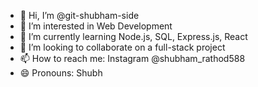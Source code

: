 - 👋 Hi, I’m @git-shubham-side
- 👀 I’m interested in Web Development
- 🌱 I’m currently learning Node.js, SQL, Express.js, React
- 🤝 I’m looking to collaborate on a full-stack project
- 📫 How to reach me: Instagram @shubham_rathod588
- 😄 Pronouns: Shubh


<!---
git-shubham-side/git-shubham-side is a ✨ special ✨ repository because its `README.md` (this file) appears on your GitHub profile.
You can click the Preview link to take a look at your changes.
--->
